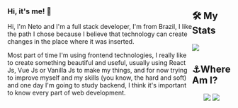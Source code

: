<div style="display: flex; align-items: center>
<img src="https://avatars.githubusercontent.com/u/63481821?s=400&u=c3af0f4689933e783159263f3c7f8b99fb5909f6&v=4" width="135px" height="150px" style="border-radius:50%" >
<div>
  <h3>Hi, it's me! 👋</h3>

Hi, I'm Neto and I'm a full stack developer, I'm from Brazil, I like the path I chose because I believe that technology can create changes in the place where it was inserted.

Most part of time I'm using frontend technologies, I really like to create something beautiful and useful, usually using React Js, Vue Js or Vanilla Js to make my things, and for now trying to improve myself and my skills (you know, the hard and soft) and one day I'm going to study backend, I think it's important to know every part of web development.

</div>
<div>
 <h2 >🛠️ My Stats</h2>
<img src="https://github-readme-stats.vercel.app/api/top-langs/?username=netosouza22&layout=compact&theme=vision-friendly-dark">
<div>
 <div>
                                                                                                                               <h2>⚓Where Am I?</h2>
                                                                                                                               <div align="center"><a href="https://www.linkedin.com/in/netosousa/" target="_blank"><img src="https://img.shields.io/badge/LinkedIn-blue?style=for-the-badge&logo=linkedin&logoColor=white"></a>
                                                                                                                               <a href="netosouzacp@gmail.com" target="_blank"><img src="https://img.shields.io/badge/Gmail-red?style=for-the-badge&logo=gmail&logoColor=white"></a>
                                                                                                                               </div>
</div>
</div>
<!--
**netosouza22/netosouza22** is a ✨ _special_ ✨ repository because its `README.md` (this file) appears on your GitHub profile.

Here are some ideas to get you started:

- 🔭 I’m currently working on ...
- 🌱 I’m currently learning ...
- 👯 I’m looking to collaborate on ...
- 🤔 I’m looking for help with ...
- 💬 Ask me about ...
- 📫 How to reach me: ...
- 😄 Pronouns: ...
- ⚡ Fun fact: ...
-->

